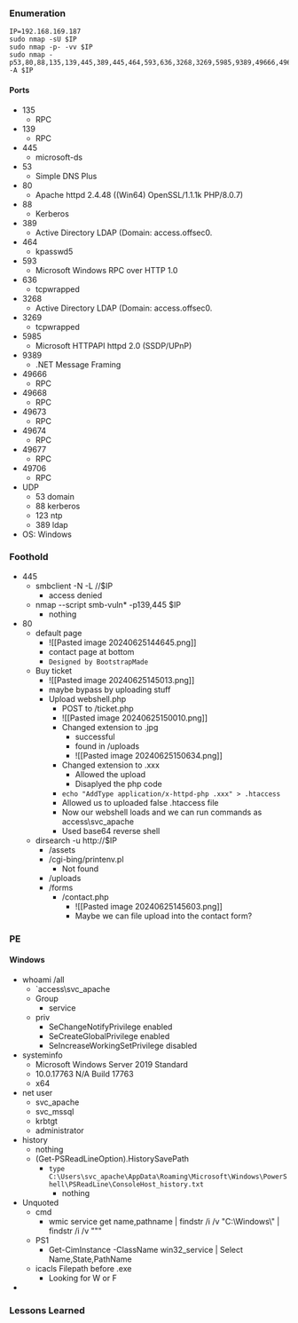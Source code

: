 ### Enumeration
```
IP=192.168.169.187
sudo nmap -sU $IP
sudo nmap -p- -vv $IP
sudo nmap -p53,80,88,135,139,445,389,445,464,593,636,3268,3269,5985,9389,49666,49668,49673,49674,49677,49706 -A $IP
```
#### Ports 
- 135
	- RPC
- 139
	- RPC
- 445
	- microsoft-ds
- 53
	- Simple DNS Plus
- 80
	- Apache httpd 2.4.48 ((Win64) OpenSSL/1.1.1k PHP/8.0.7)
- 88
	- Kerberos
- 389
	- Active Directory LDAP (Domain: access.offsec0.
- 464
	- kpasswd5
- 593
	- Microsoft Windows RPC over HTTP 1.0
- 636
	- tcpwrapped
- 3268
	- Active Directory LDAP (Domain: access.offsec0.
- 3269
	- tcpwrapped
- 5985
	- Microsoft HTTPAPI httpd 2.0 (SSDP/UPnP)
- 9389
	- .NET Message Framing
- 49666
	- RPC
- 49668
	- RPC
- 49673
	- RPC
- 49674
	- RPC
- 49677
	- RPC
- 49706
	- RPC
- UDP
	- 53 domain
	- 88 kerberos
	- 123 ntp
	- 389 ldap
- OS: Windows
### Foothold
- 445
	- smbclient -N -L //$IP
		- access denied
	- nmap --script smb-vuln* -p139,445 $IP
		- nothing
- 80
	- default page
		- ![[Pasted image 20240625144645.png]]
		- contact page at bottom
		- `Designed by BootstrapMade`
	- Buy ticket
		- ![[Pasted image 20240625145013.png]]
		- maybe bypass by uploading stuff
		- Upload webshell.php
			- POST to /ticket.php
			- ![[Pasted image 20240625150010.png]]
			- Changed extension to .jpg
				- successful
				- found in /uploads
				- ![[Pasted image 20240625150634.png]]
			- Changed extension to .xxx
				- Allowed the upload
				- Disaplyed the php code
			- `echo "AddType application/x-httpd-php .xxx" > .htaccess`
			- Allowed us to uploaded false .htaccess file
			- Now our webshell loads and we can run commands as access\svc_apache
			- Used base64 reverse shell
	- dirsearch -u http://$IP
		- /assets
		- /cgi-bing/printenv.pl
			- Not found
		- /uploads
		- /forms
			- /contact.php
				- ![[Pasted image 20240625145603.png]]
				- Maybe we can file upload into the contact form?
### PE
#### Windows
- whoami /all
	- `access\svc_apache
	- Group
		- service
	- priv
		- SeChangeNotifyPrivilege enabled
		- SeCreateGlobalPrivilege enabled
		- SeIncreaseWorkingSetPrivilege disabled
- systeminfo
	- Microsoft Windows Server 2019 Standard
	- 10.0.17763 N/A Build 17763
	- x64
- net user
	- svc_apache
	- svc_mssql
	- krbtgt
	- administrator
- history
	- nothing
	- (Get-PSReadLineOption).HistorySavePath
		- `type C:\Users\svc_apache\AppData\Roaming\Microsoft\Windows\PowerShell\PSReadLine\ConsoleHost_history.txt`
			- nothing
- Unquoted
	- cmd
		- wmic service get name,pathname | findstr /i /v "C:\Windows\\" | findstr /i /v """
	- PS1
		- Get-CimInstance -ClassName win32_service | Select Name,State,PathName
	- icacls Filepath before .exe
		- Looking for W or F
- 
### Lessons Learned